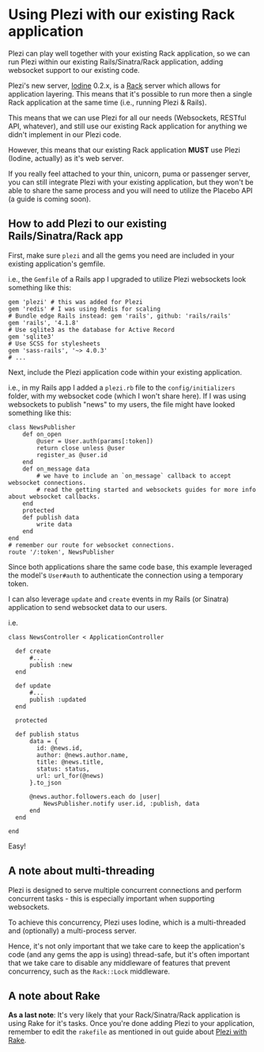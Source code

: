 # Using Plezi with our existing Rack application

Plezi can play well together with your existing Rack application, so we can run Plezi within our existing Rails/Sinatra/Rack application, adding websocket support to our existing code.

Plezi's new server, [Iodine](https://github.com/boazsegev/iodine) 0.2.x, is a [Rack](http://rack.github.io) server which allows for application layering. This means that it's possible to run more then a single Rack application at the same time (i.e., running Plezi & Rails).

This means that we can use Plezi for all our needs (Websockets, RESTful API, whatever), and still use our existing Rack application for anything we didn't implement in our Plezi code.

However, this means that our existing Rack application **MUST** use Plezi (Iodine, actually) as it's web server.

If you really feel attached to your thin, unicorn, puma or passenger server, you can still integrate Plezi with your existing application, but they won't be able to share the same process and you will need to utilize the Placebo API (a guide is coming soon).

## How to add Plezi to our existing Rails/Sinatra/Rack app

First, make sure `plezi` and all the gems you need are included in your existing application's gemfile.

i.e., the `Gemfile` of a Rails app I upgraded to utilize Plezi websockets look something like this:

    gem 'plezi' # this was added for Plezi
    gem 'redis' # I was using Redis for scaling
    # Bundle edge Rails instead: gem 'rails', github: 'rails/rails'
    gem 'rails', '4.1.8'
    # Use sqlite3 as the database for Active Record
    gem 'sqlite3'
    # Use SCSS for stylesheets
    gem 'sass-rails', '~> 4.0.3'
    # ...

Next, include the Plezi application code within your existing application.

i.e., in my Rails app I added a `plezi.rb` file to the `config/initializers` folder, with my websocket code (which I won't share here). If I was using websockets to publish "news" to my users, the file might have looked something like this:

    class NewsPublisher
        def on_open
            @user = User.auth(params[:token])
            return close unless @user
            register_as @user.id
        end
        def on_message data
            # we have to include an `on_message` callback to accept websocket connections.
            # read the getting started and websockets guides for more info about websocket callbacks.
        end
        protected
        def publish data
            write data
        end
    end
    # remember our route for websocket connections.
    route '/:token', NewsPublisher

Since both applications share the same code base, this example leveraged the model's `User#auth` to authenticate the connection using a temporary token.

I can also leverage `update` and `create` events in my Rails (or Sinatra) application to send websocket data to our users.

i.e.

    class NewsController < ApplicationController

      def create
          #...
          publish :new
      end

      def update
          #...
          publish :updated
      end

      protected

      def publish status
          data = {
            id: @news.id,
            author: @news.author.name,
            title: @news.title,
            status: status,
            url: url_for(@news)
          }.to_json

          @news.author.followers.each do |user|
              NewsPublisher.notify user.id, :publish, data
          end
      end

    end

Easy!

## A note about multi-threading

Plezi is designed to serve multiple concurrent connections and perform concurrent tasks - this is especially important when supporting websockets.

To achieve this concurrency, Plezi uses Iodine, which is a multi-threaded and (optionally) a multi-process server.

Hence, it's not only important that we take care to keep the application's code (and any gems the app is using) thread-safe, but it's often important that we take care to disable any middleware of features that prevent concurrency, such as the `Rack::Lock` middleware.

## A note about Rake

**As a last note**: It's very likely that your Rack/Sinatra/Rack application is using Rake for it's tasks. Once you're done adding Plezi to your application, remember to edit the `rakefile` as mentioned in out guide about [Plezi with Rake](rake).
